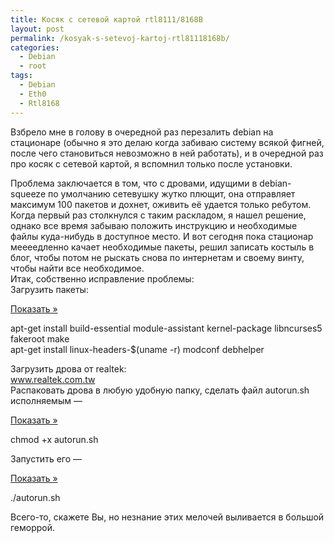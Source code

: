 ```yaml
---
title: Косяк с сетевой картой rtl8111/8168B
layout: post
permalink: /kosyak-s-setevoj-kartoj-rtl81118168b/
categories:
  - Debian
  - root
tags:
  - Debian
  - Eth0
  - Rtl8168
---
```

Взбрело мне в голову в очередной раз перезалить debian на стационаре (обычно я это делаю когда забиваю систему всякой фигней, после чего становиться невозможно в ней работать), и в очередной раз про косяк с сетевой картой, я вспомнил только после установки. <img title="Read More..." src="data:image/gif;base64,R0lGODlhAQABAIAAAAAAAP///yH5BAEAAAAALAAAAAABAAEAAAIBRAA7" alt="" data-wp-more="" data-mce-resize="false" data-mce-placeholder="1" />

<!--more-->

Проблема заключается в том, что с дровами, идущими в debian-squeeze по умолчанию сетевушку жутко плющит, она отправляет максимум 100 пакетов и дохнет, оживить её удается только ребутом. Когда первый раз столкнулся с таким раскладом, я нашел решение, однако все время забываю положить инструкцию и необходимые файлы куда-нибудь в доступное место. И вот сегодня пока стационар меееедленно качает необходимые пакеты, решил записать костыль в блог, чтобы потом не рыскать снова по интернетам и своему винту, чтобы найти все необходимое.  
Итак, собственно исправление проблемы:  
Загрузить пакеты: 

<a class='spoiler-tgl' href='https://doam.ru/kosyak-s-setevoj-kartoj-rtl81118168b/#SID545_1_tgl' id='SID545_1_tgl' rev='blind||Показать »||Скрыть «||300'>Показать »</a>

<div id='SID545_1' class='spoiler-body'>
  <p>
    apt-get install build-essential module-assistant kernel-package libncurses5 fakeroot make<br /> apt-get install linux-headers-$(uname -r) modconf debhelper
  </p>
</div>

Загрузить дрова от realtek:  
<a href="http://www.realtek.com.tw/downloads/downloadsView.aspx?Langid=1&PNid=13&PFid=5&Level=5&Conn=4&DownTypeID=3&GetDown=false" target="_blank">www.realtek.com.tw</a>  
Распаковать дрова в любую удобную папку, сделать файл autorun.sh исполняемым &#8212;

<a class='spoiler-tgl' href='https://doam.ru/kosyak-s-setevoj-kartoj-rtl81118168b/#SID545_2_tgl' id='SID545_2_tgl' rev='blind||Показать »||Скрыть «||300'>Показать »</a>

<div id='SID545_2' class='spoiler-body'>
  <p>
    chmod +x autorun.sh
  </p>
</div>

Запустить его &#8212;

<a class='spoiler-tgl' href='https://doam.ru/kosyak-s-setevoj-kartoj-rtl81118168b/#SID545_3_tgl' id='SID545_3_tgl' rev='blind||Показать »||Скрыть «||300'>Показать »</a>

<div id='SID545_3' class='spoiler-body'>
  <p>
    ./autorun.sh
  </p>
</div>

Всего-то, скажете Вы, но незнание этих мелочей выливается в большой геморрой.